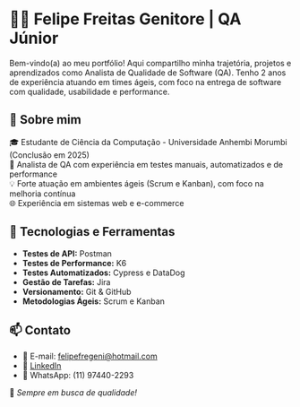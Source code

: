 # 👨‍💻 Felipe Freitas Genitore | QA Júnior

Bem-vindo(a) ao meu portfólio! Aqui compartilho minha trajetória, projetos e aprendizados como Analista de Qualidade de Software (QA). Tenho 2 anos de experiência atuando em times ágeis, com foco na entrega de software com qualidade, usabilidade e performance.

## 🚀 Sobre mim

🎓 Estudante de Ciência da Computação - Universidade Anhembi Morumbi (Conclusão em 2025)  
🧪 Analista de QA com experiência em testes manuais, automatizados e de performance  
💡 Forte atuação em ambientes ágeis (Scrum e Kanban), com foco na melhoria contínua  
🌐 Experiência em sistemas web e e-commerce


## 🧰 Tecnologias e Ferramentas

- **Testes de API:** Postman  
- **Testes de Performance:** K6  
- **Testes Automatizados:** Cypress e DataDog
- **Gestão de Tarefas:** Jira  
- **Versionamento:** Git & GitHub  
- **Metodologias Ágeis:** Scrum e Kanban


## 📫 Contato

- 📧 E-mail: felipefregeni@hotmail.com  
- 💼 [LinkedIn](https://www.linkedin.com/in/felipe-freitas-genitore/)  
- 📱 WhatsApp: (11) 97440-2293  


🧪 *Sempre em busca de qualidade!*
